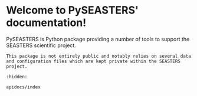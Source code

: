 # Welcome to PySEASTERS' documentation!

PySEASTERS is Python package providing a number of tools to support the SEASTERS scientific project.

```{important}
This package is not entirely public and notably relies on several data and configuration files which are kept private within the SEASTERS project.
```

```{toctree}
:hidden:

apidocs/index
```
